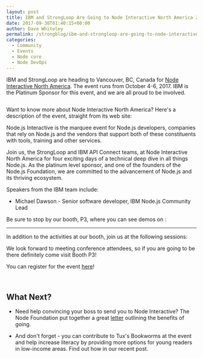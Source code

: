 ```yaml
---
layout: post
title: IBM and StrongLoop Are Going to Node Interactive North America 2017
date: 2017-09-30T01:40:15+00:00
author: Dave Whiteley
permalink: /strongblog/ibm-and-strongloop-are-going-to-node-interactive-north-america-2017
categories:
  - Community
  - Events
  - Node core
  - Node DevOps 
---
```

IBM and StrongLoop are heading to Vancouver, BC, Canada for [Node Interactive North America](http://events.linuxfoundation.org/events/node-interactive). The event runs from October 4-6, 2017. IBM is the Platinum Sponsor for this event, and we are all proud to be involved.

<!--more-->
<image>

Want to know more about Node Interactive North America? Here's a description of the event, straight from its web site:

Node.js Interactive is the marquee event for Node.js developers, companies that rely on Node.js and the vendors that support both of these constituents with tools, training and other services.

Join us, the StrongLoop and IBM API Connect teams, at Node Interactive North America for four exciting days of a technical deep dive in all things Node.js. As the platinum level sponsor, and one of the founders of the Node.js Foundation, we are committed to the advancement of Node.js and its thriving ecosystem.

Speakers from the IBM team include:

- Michael Dawson - Senior software developer, IBM Node.js Community Lead 

Be sure to stop by our booth, P3, where you can see demos on :

---

In addition to the activities at our booth, join us at the following sessions:

We look forward to meeting conference attendees, so if you are going to be there definitely come visit Booth P3!

You can register for the event [here](http://events.linuxfoundation.org/events/node-interactive/attend/registration)!

&nbsp;
## What Next?

- Need help convincing your boss to send you to Node Interactive? The Node Foundation put together a great [letter](http://bit.ly/2iGpFjR ) outlining the benefits of going.

- And don't forget - you can contribute to Tux's Bookworms at the event and help increase literacy by providing more options for young readers in low-income areas. Find out how in our recent post. <link>
